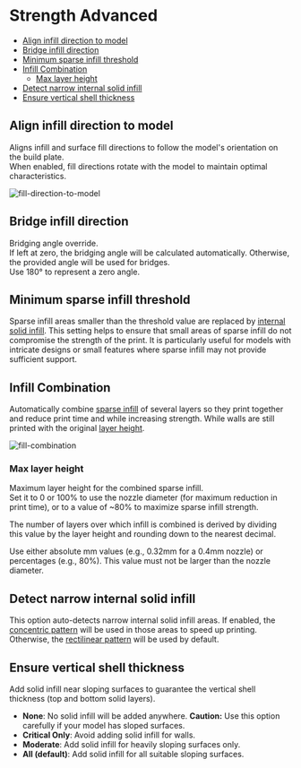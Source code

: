 # Strength Advanced

- [Align infill direction to model](#align-infill-direction-to-model)
- [Bridge infill direction](#bridge-infill-direction)
- [Minimum sparse infill threshold](#minimum-sparse-infill-threshold)
- [Infill Combination](#infill-combination)
  - [Max layer height](#max-layer-height)
- [Detect narrow internal solid infill](#detect-narrow-internal-solid-infill)
- [Ensure vertical shell thickness](#ensure-vertical-shell-thickness)

## Align infill direction to model

Aligns infill and surface fill directions to follow the model's orientation on the build plate.  
When enabled, fill directions rotate with the model to maintain optimal characteristics.

![fill-direction-to-model](https://github.com/SoftFever/OrcaSlicer/blob/main/fill/fill-direction-to-model.png?raw=true)

## Bridge infill direction

Bridging angle override.  
If left at zero, the bridging angle will be calculated automatically. Otherwise, the provided angle will be used for bridges.  
Use 180° to represent a zero angle.

## Minimum sparse infill threshold

Sparse infill areas smaller than the threshold value are replaced by [internal solid infill](strength_settings_infill#internal-solid-infill).
This setting helps to ensure that small areas of sparse infill do not compromise the strength of the print. It is particularly useful for models with intricate designs or small features where sparse infill may not provide sufficient support.

## Infill Combination

Automatically combine [sparse infill](strength_settings_infill) of several layers so they print together and reduce print time and while increasing strength. While walls are still printed with the original [layer height](quality_settings_layer_height).

![fill-combination](https://github.com/SoftFever/OrcaSlicer/blob/main/images/fill/fill-combination.png?raw=true)

### Max layer height

Maximum layer height for the combined sparse infill.  
Set it to 0 or 100% to use the nozzle diameter (for maximum reduction in print time), or to a value of ~80% to maximize sparse infill strength.

The number of layers over which infill is combined is derived by dividing this value by the layer height and rounding down to the nearest decimal.

Use either absolute mm values (e.g., 0.32mm for a 0.4mm nozzle) or percentages (e.g., 80%). This value must not be larger than the nozzle diameter.

## Detect narrow internal solid infill

This option auto-detects narrow internal solid infill areas. If enabled, the [concentric pattern](strength_settings_patterns#concentric) will be used in those areas to speed up printing. Otherwise, the [rectilinear pattern](strength_settings_patterns#rectilinear) will be used by default.

## Ensure vertical shell thickness

Add solid infill near sloping surfaces to guarantee the vertical shell thickness (top and bottom solid layers).

- **None**: No solid infill will be added anywhere. **Caution:** Use this option carefully if your model has sloped surfaces.
- **Critical Only**: Avoid adding solid infill for walls.
- **Moderate**: Add solid infill for heavily sloping surfaces only.
- **All (default)**: Add solid infill for all suitable sloping surfaces.
